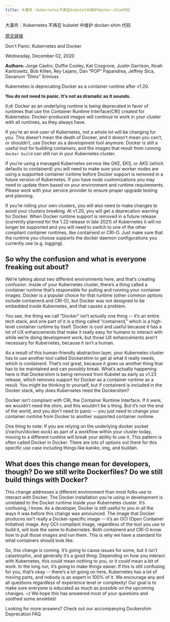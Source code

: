 ```yaml
---
title: 大事件：Kubernetes不再在kubelet中维护docker-shim代码
---
```


大事件：Kubernetes 不再在 kubelet 中维护 docker-shim 代码

[原文链接](https://kubernetes.io/blog/2020/12/02/dont-panic-kubernetes-and-docker/)

Don't Panic: Kubernetes and Docker

Wednesday, December 02, 2020

**Authors:** Jorge Castro, Duffie Cooley, Kat Cosgrove, Justin Garrison, Noah Kantrowitz, Bob Killen, Rey Lejano, Dan “POP” Papandrea, Jeffrey Sica, Davanum “Dims” Srinivas

Kubernetes is deprecating Docker as a container runtime after v1.20.

**You do not need to panic. It’s not as dramatic as it sounds.**

tl;dr Docker as an underlying runtime is being deprecated in favor of runtimes that use the Container Runtime Interface(CRI) created for Kubernetes. Docker-produced images will continue to work in your cluster with all runtimes, as they always have.

If you’re an end-user of Kubernetes, not a whole lot will be changing for you. This doesn’t mean the death of Docker, and it doesn’t mean you can’t, or shouldn’t, use Docker as a development tool anymore. Docker is still a useful tool for building containers, and the images that result from running `docker build` can still run in your Kubernetes cluster.

If you’re using a managed Kubernetes service like GKE, EKS, or AKS (which defaults to containerd) you will need to make sure your worker nodes are using a supported container runtime before Docker support is removed in a future version of Kubernetes. If you have node customizations you may need to update them based on your environment and runtime requirements. Please work with your service provider to ensure proper upgrade testing and planning.

If you’re rolling your own clusters, you will also need to make changes to avoid your clusters breaking. At v1.20, you will get a deprecation warning for Docker. When Docker runtime support is removed in a future release (currently planned for the 1.22 release in late 2021) of Kubernetes it will no longer be supported and you will need to switch to one of the other compliant container runtimes, like containerd or CRI-O. Just make sure that the runtime you choose supports the docker daemon configurations you currently use (e.g. logging).

## So why the confusion and what is everyone freaking out about?

We’re talking about two different environments here, and that’s creating confusion. Inside of your Kubernetes cluster, there’s a thing called a container runtime that’s responsible for pulling and running your container images. Docker is a popular choice for that runtime (other common options include containerd and CRI-O), but Docker was not designed to be embedded inside Kubernetes, and that causes a problem.

You see, the thing we call “Docker” isn’t actually one thing -- it’s an entire tech stack, and one part of it is a thing called “containerd,” which is a high-level container runtime by itself. Docker is cool and useful because it has a lot of UX enhancements that make it really easy for humans to interact with while we’re doing development work, but those UX enhancements aren’t necessary for Kubernetes, because it isn’t a human.

As a result of this human-friendly abstraction layer, your Kubernetes cluster has to use another tool called Dockershim to get at what it really needs, which is containerd. That’s not great, because it gives us another thing that has to be maintained and can possibly break. What’s actually happening here is that Dockershim is being removed from Kubelet as early as v1.23 release, which removes support for Docker as a container runtime as a result. You might be thinking to yourself, but if containerd is included in the Docker stack, why does Kubernetes need the Dockershim?

Docker isn’t compliant with CRI, the Container Runtime Interface. If it were, we wouldn’t need the shim, and this wouldn’t be a thing. But it’s not the end of the world, and you don’t need to panic -- you just need to change your container runtime from Docker to another supported container runtime.

One thing to note: If you are relying on the underlying docker socket (/var/run/docker.sock) as part of a workflow within your cluster today, moving to a different runtime will break your ability to use it. This pattern is often called Docker in Docker. There are lots of options out there for this specific use case including things like kaniko, img, and buildah.

## What does this change mean for developers, though? Do we still write Dockerfiles? Do we still build things with Docker?

This change addresses a different environment than most folks use to interact with Docker. The Docker installation you’re using in development is unrelated to the Docker runtime inside your Kubernetes cluster. It’s confusing, I know. As a developer, Docker is still useful to you in all the ways it was before this change was announced. The image that Docker produces isn’t really a Docker-specific image -- it’s an OCI (Open Container Initiative) image. Any OCI-compliant image, regardless of the tool you use to build it, will look the same to Kubernetes. Both containerd and CRI-O know how to pull those images and run them. This is why we have a standard for what containers should look like.

So, this change is coming. It’s going to cause issues for some, but it isn’t catastrophic, and generally it’s a good thing. Depending on how you interact with Kubernetes, this could mean nothing to you, or it could mean a bit of work. In the long run, it’s going to make things easier. If this is still confusing for you, that’s okay -- there’s a lot going on here, Kubernetes has a lot of moving parts, and nobody is an expert in 100% of it. We encourage any and all questions regardless of experience level or complexity! Our goal is to make sure everyone is educated as much as possible on the upcoming changes. `<3` We hope this has answered most of your questions and soothed some anxieties!

Looking for more answers? Check out our accompanying Dockershim Deprecation FAQ.
